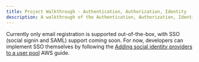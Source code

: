 ```yaml
---
title: Project Walkthrough - Authentication, Authorization, Identity
description: A walkthrough of the Authentication, Authorization, Identity
---
```


Currently only email registration is supported out-of-the-box, with SSO (social signin and SAML) support coming soon. For now, developers can implement SSO themselves by following the [Adding social identity providers to a user pool](https://docs.aws.amazon.com/cognito/latest/developerguide/cognito-user-pools-social-idp.html) AWS guide.